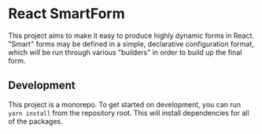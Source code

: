 React SmartForm
===============

This project aims to make it easy to produce highly dynamic forms in React. "Smart" forms may be defined in a simple, declarative configuration format, which will be run through various "builders" in order to build up the final form.

Development
-----------

This project is a monorepo.  To get started on development, you can run `yarn install` from the repository root. This will install dependencies for all of the packages.  
